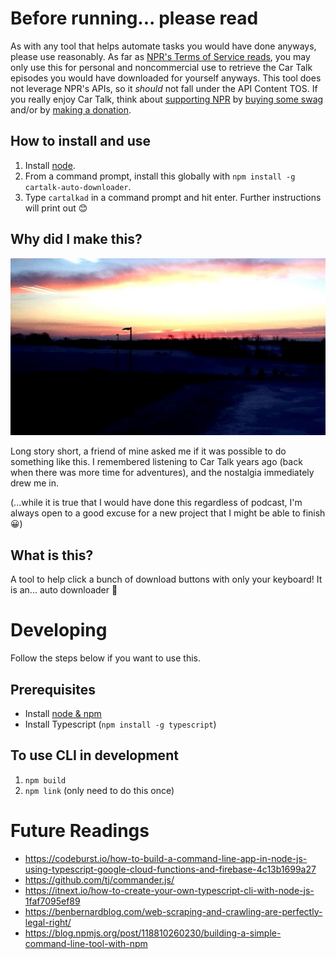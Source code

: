# Before running... please read

As with any tool that helps automate tasks you would have done anyways, please use reasonably. As far as [NPR's Terms of Service reads](https://www.npr.org/about-npr/179876898/terms-of-use), you may only use this for personal and noncommercial use to retrieve the Car Talk episodes you would have downloaded for yourself anyways. This tool does not leverage NPR's APIs, so it *should* not fall under the API Content TOS. If you really enjoy Car Talk, think about [supporting NPR](https://www.npr.org/support) by [buying some swag](https://shop.npr.org/) and/or by [making a donation](https://www.npr.org/donations/support).

## How to install and use

1. Install [node](https://nodejs.org/en/).
2. From a command prompt, install this globally with `npm install -g cartalk-auto-downloader`.
3. Type `cartalkad` in a command prompt and hit enter. Further instructions will print out 😊

## Why did I make this?

![A random sunrise picture from Feb 2011](./docs/assets/SomeSunriseFrom2011.jpg)

Long story short, a friend of mine asked me if it was possible to do something like this. I remembered listening to Car Talk years ago (back when there was more time for adventures), and the nostalgia immediately drew me in. 

(...while it is true that I would have done this regardless of podcast, I'm always open to a good excuse for a new project that I might be able to finish 😀)

## What is this?

A tool to help click a bunch of download buttons with only your keyboard! It is an... auto downloader 🤔

# Developing

Follow the steps below if you want to use this.

## Prerequisites

* Install [node & npm](https://www.npmjs.com/get-npm)
* Install Typescript (`npm install -g typescript`)

## To use CLI in development

1. `npm build`
2. `npm link` (only need to do this once)

# Future Readings

* https://codeburst.io/how-to-build-a-command-line-app-in-node-js-using-typescript-google-cloud-functions-and-firebase-4c13b1699a27
* https://github.com/tj/commander.js/
* https://itnext.io/how-to-create-your-own-typescript-cli-with-node-js-1faf7095ef89
* https://benbernardblog.com/web-scraping-and-crawling-are-perfectly-legal-right/
* https://blog.npmjs.org/post/118810260230/building-a-simple-command-line-tool-with-npm
